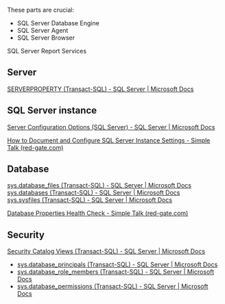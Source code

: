 These parts are crucial:  
- SQL Server Database Engine  
- SQL Server Agent  
- SQL Server Browser

SQL Server Report Services

## Server
 
[SERVERPROPERTY (Transact-SQL) - SQL Server | Microsoft Docs](https://docs.microsoft.com/en-us/sql/t-sql/functions/serverproperty-transact-sql?redirectedfrom=MSDN&view=sql-server-ver15)  

## SQL Server instance
  
[Server Configuration Options (SQL Server) - SQL Server | Microsoft Docs](https://docs.microsoft.com/en-us/sql/database-engine/configure-windows/server-configuration-options-sql-server?redirectedfrom=MSDN&view=sql-server-ver15)  
  
[How to Document and Configure SQL Server Instance Settings - Simple Talk (red-gate.com)](https://www.red-gate.com/simple-talk/databases/sql-server/database-administration-sql-server/how-to-document-and-configure-sql-server-instance-settings/?utm_source=simpletalk&utm_medium=weblink&utm_content=Eightsteps_tdavis&utm_campaign=sqlmonitor)  

## Database
  
[sys.database_files (Transact-SQL) - SQL Server | Microsoft Docs](https://docs.microsoft.com/en-us/sql/relational-databases/system-catalog-views/sys-database-files-transact-sql?redirectedfrom=MSDN&view=sql-server-ver15)  
[sys.databases (Transact-SQL) - SQL Server | Microsoft Docs](https://docs.microsoft.com/en-us/sql/relational-databases/system-catalog-views/sys-databases-transact-sql?redirectedfrom=MSDN&view=sql-server-ver15)  
[sys.sysfiles (Transact-SQL) - SQL Server | Microsoft Docs](https://docs.microsoft.com/en-us/sql/relational-databases/system-compatibility-views/sys-sysfiles-transact-sql?redirectedfrom=MSDN&view=sql-server-ver15)  
  
[Database Properties Health Check - Simple Talk (red-gate.com)](https://www.red-gate.com/simple-talk/databases/sql-server/database-administration-sql-server/database-properties-health-check/?utm_source=simpletalk&utm_medium=weblink&utm_content=Eightsteps_tdavis&utm_campaign=sqlmonitor)  
  
## Security

[Security Catalog Views (Transact-SQL) - SQL Server | Microsoft Docs](https://docs.microsoft.com/en-us/sql/relational-databases/system-catalog-views/security-catalog-views-transact-sql?view=sql-server-ver15)  
- [sys.database_principals (Transact-SQL) - SQL Server | Microsoft Docs](https://docs.microsoft.com/en-us/sql/relational-databases/system-catalog-views/sys-database-principals-transact-sql?redirectedfrom=MSDN&view=sql-server-ver15) 
- [sys.database_role_members (Transact-SQL) - SQL Server | Microsoft Docs](https://docs.microsoft.com/en-us/sql/relational-databases/system-catalog-views/sys-database-role-members-transact-sql?redirectedfrom=MSDN&view=sql-server-ver15) 
- [sys.database_permissions (Transact-SQL) - SQL Server | Microsoft Docs](https://docs.microsoft.com/en-us/sql/relational-databases/system-catalog-views/sys-database-permissions-transact-sql?redirectedfrom=MSDN&view=sql-server-ver15)

